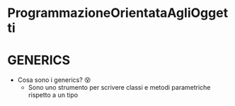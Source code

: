 # ProgrammazioneOrientataAgliOggetti
# **GENERICS**
* Cosa sono i generics? :dizzy_face:
	* Sono uno strumento per scrivere classi e metodi parametriche rispetto a un tipo
